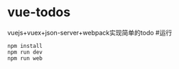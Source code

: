 # vue-todos
vuejs+vuex+json-server+webpack实现简单的todo
#运行
```
npm install
npm run dev
npm run web
```
